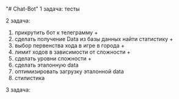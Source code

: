 "# Chat-Bot"
1 задача:
тесты
 
2 задача:
1. прикрутить бот к телеграмму + 
2. сделать получение Data из базы данных найти статистику +
3. выбор первенства хода в игре в города +
4. лимит ходов в зависимости от сложности +
5. сделать уровни сложности +
6. сделать эталонную data 
7. оптимизировать загрузку эталонной data
8. стилистика

3 задача:

